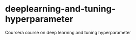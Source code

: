 # deeplearning-and-tuning-hyperparameter
Coursera course on deep learning and tuning hyperparameter
